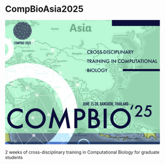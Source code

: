 # CompBioAsia2025
![compbio](compbio.png)

2 weeks of cross-disciplinary training in Computational Biology for graduate students
